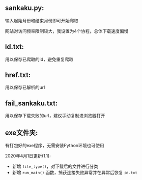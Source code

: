 ## sankaku.py:
输入起始月份和结束月份即可开始爬取

网站对访问频率限制较大，我设置为4个协程，总体下载速度偏慢

## id.txt:
用以保存已爬取的id，避免重复爬取

## href.txt:
用以保存已解析的url

## fail_sankaku.txt:
用以保存下载失败的url，建议手动复制进浏览器打开

## exe文件夹:
有打包好的exe程序，无需安装Python环境也可使用



2020年4月1日更新(1.1):
- 新增 ```file_type()```，对下载后的文件进行分类
- 新增 ```run_main()``` 函数，捕获连接失败异常并在异常后恢复 ```id.txt```